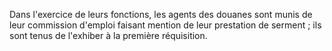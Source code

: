 Dans l'exercice de leurs fonctions, les agents des
douanes sont munis de leur commission d'emploi faisant mention de leur
prestation de serment ; ils sont tenus de l'exhiber à la première
réquisition.